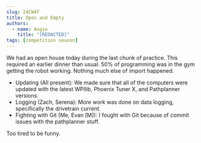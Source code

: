```yaml
---
slug: 24CW4T
title: Open and Empty
authors:
  - name: Augie
    title: "[REDACTED]"
tags: [competition season]
---
```

We had an open house today during the last chunk of practice. This required an earlier dinner than usual. 50% of programming was in the gym getting the robot working. Nothing much else of import happened. 
* Updating (All present): We made sure that all of the computers were updated with the latest WPIlib, Phoenix Tuner X, and Pathplanner versions. 
* Logging (Zach, Serena): More work was done on data logging, specifically the drivetrain current.
* Fighting with Git (Me, Evan [M]): I fought with Git because of commit issues with the pathplanner stuff.

Too tired to be funny.